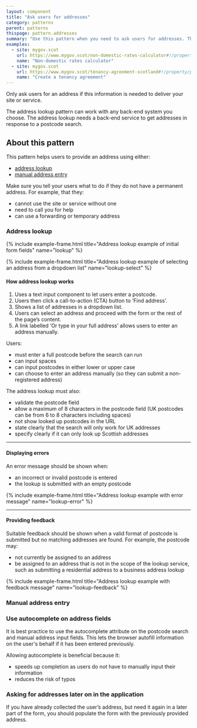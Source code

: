 ```yaml
---
layout: component
title: "Ask users for addresses"
category: patterns
parent: patterns
thispage: pattern.addresses
summary: "Use this pattern when you need to ask users for addresses. This could be their own address or an address of a third party."
examples:
  - site: mygov.scot
    url: https://www.mygov.scot/non-domestic-rates-calculator#!/property/
    name: "Non-domestic rates calculator"
  - site: mygov.scot
    url: https://www.mygov.scot/tenancy-agreement-scotland#!/property/property-details/
    name: "Create a tenancy agreement"
---
```


Only ask users for an address if this information is needed to deliver your site or service.

The address lookup pattern can work with any back-end system you choose. The address lookup needs a back-end service to get addresses in response to a postcode search.


## About this pattern

This pattern helps users to provide an address using either:

- [address lookup](#address-lookup)
- [manual address entry](#manual-address-entry)

Make sure you tell your users what to do if they do not have a permanent address. For example, that they:

- cannot use the site or service without one
- need to call you for help
- can use a forwarding or temporary address


### Address lookup

{% include example-frame.html title="Address lookup example of initial form fields" name="lookup" %}

{% include example-frame.html title="Address lookup example of selecting an address from a dropdown list" name="lookup-select" %}


#### How address lookup works

1. Uses a text input component to let users enter a postcode. 
2. Users then click a call-to-action (CTA) button to ‘Find address’. 
3. Shows a list of addresses in a dropdown list. 
4. Users can select an address and proceed with the form or the rest of the page’s content.
5. A link labelled ‘Or type in your full address’ allows users to enter an address manually. 

Users:

- must enter a full postcode before the search can run
- can input spaces 
- can input postcodes in either lower or upper case
- can choose to enter an address manually (so they can submit a non-registered address)

The address lookup must also:

- validate the postcode field 
- allow a maximum of 8 characters in the postcode field (UK postcodes can be from 6 to 8 characters including spaces)
- not show looked up postcodes in the URL
- state clearly that the search will only work for UK addresses
- specify clearly if it can only look up Scottish addresses 

<hr>

#### Displaying errors

An error message should be shown when:

- an incorrect or invalid postcode is entered
- the lookup is submitted with an empty postcode

{% include example-frame.html title="Address lookup example with error message" name="lookup-error" %}

<hr>

#### Providing feedback

Suitable feedback should be shown when a valid format of postcode is submitted but no matching addresses are found. For example, the postcode may:

- not currently be assigned to an address
- be assigned to an address that is not in the scope of the lookup service, such as submitting a residential address to a business address lookup

{% include example-frame.html title="Address lookup example with feedback message" name="lookup-feedback" %}



### Manual address entry



### Use autocomplete on address fields

It is best practice to use the autocomplete attribute on the postcode search and manual address input fields. This lets the browser autofill information on the user's behalf if it has been entered previously. 

Allowing autocomplete is beneficial because it:

- speeds up completion as users do not have to manually input their information
- reduces the risk of typos


### Asking for addresses later on in the application

If you have already collected the user’s address, but need it again in a later part of the form, you should populate the form with the previously provided address.